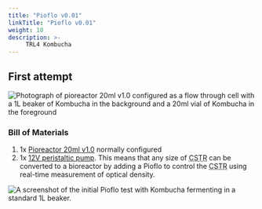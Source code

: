 ```yaml
---
title: "Pioflo v0.01"
linkTitle: "Pioflo v0.01"
weight: 10
description: >-
     TRL4 Kombucha
---
```


## First attempt
![Photograph of pioreactor 20ml v1.0 configured as a flow through cell with a 1L beaker of Kombucha in the background and a 20ml vial of Kombucha in the foreground](/docs/Pioflo/Pioflo_v0_01_73A7651.webp)
### Bill of Materials
1. 1x [Pioreactor 20ml v1.0](https://pioreactor.com/products/pioreactor-20ml) normally configured
1. 1x [12V peristaltic pump](https://pioreactor.com/collections/accessories-and-parts/products/peristaltic-pump).  This means that any size of <abbr title="completely stirred tank reactor">CSTR</abbr> can be converted to a bioreactor by adding a Pioflo to control the <abbr title="completely stirred tank reactor">CSTR</abbr> using real-time measurement of optical density.

![A screenshot of the initial Pioflo test with Kombucha fermenting in a standard 1L beaker.](/docs/Pioflo/PiofloKombucha001.png)
